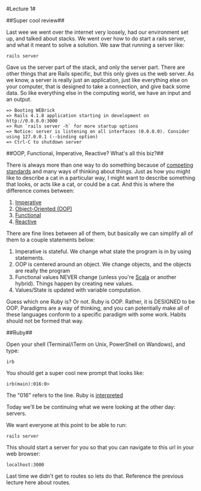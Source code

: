 #Lecture 1#

##Super cool review##

Last wee we went over the internet very loosely, had our environment set up, and talked about stacks. We went over how to do start a rails server, and what it meant to solve a solution. We saw that running a server like:

```
rails server
```
Gave us the server part of the stack, and only the server part. There are other things that are Rails specific, but this only gives us the web server. As we know, a server is really just an application, just like everything else on your computer, that is designed to take a connection, and give back some data. So like everything else in the computing world, we have an input and an output.

```
=> Booting WEBrick
=> Rails 4.1.8 application starting in development on http://0.0.0.0:3000
=> Run `rails server -h` for more startup options
=> Notice: server is listening on all interfaces (0.0.0.0). Consider using 127.0.0.1 (--binding option)
=> Ctrl-C to shutdown server
```

##OOP, Functional, Imperative, Reactive? What's all this biz?##

There is always more than one way to do something because of [competing standards](http://xkcd.com/927/) and many ways of thinking about things. Just as how you might like to describe a cat in a particular way, I might want to describe something that looks, or acts like a cat, or could be a cat. And this is where the difference comes between:
1. [Imperative](https://en.wikipedia.org/wiki/Imperative_programming)
2. [Object-Oriented (OOP)](https://en.wikipedia.org/wiki/Object-oriented_programming)
3. [Functional](https://en.wikipedia.org/wiki/Functional_programming)
4. [Reactive](https://en.wikipedia.org/wiki/Reactive_programming)

There are fine lines between all of them, but basically we can simplify all of them to a couple statements below:

1. Imperative is stateful. We change what state the program is in by using statements.
2. OOP is centered around an object. We change objects, and the objects are really the program
3. Functional values NEVER change (unless you're [Scala](https://en.wikipedia.org/wiki/Scala_(programming_language)) or another hybrid). Things happen by creating new values.
4. Values/State is updated with variable computation.

Guess which one Ruby is? Or not. Ruby is OOP. Rather, it is DESIGNED to be OOP. Paradigms are a way of thinking, and you can potentially make all of these languages conform to a specific paradigm with some work. Habits should not be formed that way.

##Ruby##

Open your shell (Terminal/iTerm on Unix, PowerShell on Wandows), and type:
```
irb
```
You should get a super cool new prompt that looks like:
```
irb(main):016:0>
```
The "016" refers to the line. Ruby is [interpreted](https://en.wikipedia.org/wiki/Interpreter_(computing))  


Today we'll be be continuing what we were looking at the other day: servers.

We want everyone at this point to be able to run:

```
rails server
```
This should start a server for you so that you can navigate to this url in your web browser:

```
localhost:3000
```

Last time we didn't get to routes so lets do that. Reference the previous lecture here about routes.
